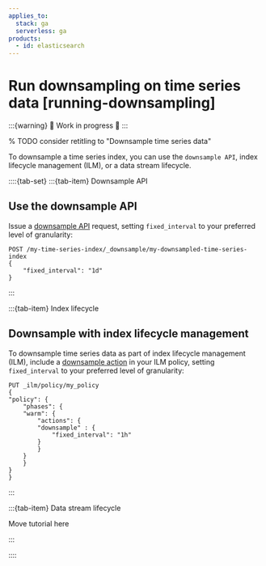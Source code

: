 ```yaml
---
applies_to:
  stack: ga
  serverless: ga
products:
  - id: elasticsearch
---
```


# Run downsampling on time series data [running-downsampling]

:::{warning}
🚧 Work in progress 🚧
:::

% TODO consider retitling to "Downsample time series data"

To downsample a time series index, you can use the `downsample API`, index lifecycle management (ILM), or a data stream lifecycle.


::::{tab-set}
:::{tab-item} Downsample API

## Use the downsample API

Issue a [downsample API](https://www.elastic.co/docs/api/doc/elasticsearch/operation/operation-indices-downsample) request,  setting `fixed_interval` to your preferred level of granularity:

```console
POST /my-time-series-index/_downsample/my-downsampled-time-series-index
{
    "fixed_interval": "1d"
}
```
:::

:::{tab-item} Index lifecycle
    
## Downsample with index lifecycle management

To downsample time series data as part of index lifecycle management (ILM), include a [downsample action](elasticsearch://reference/elasticsearch/index-lifecycle-actions/ilm-downsample.md) in your ILM policy, setting `fixed_interval` to your preferred level of granularity:

```console
PUT _ilm/policy/my_policy
{
"policy": {
    "phases": {
    "warm": {
        "actions": {
        "downsample" : {
            "fixed_interval": "1h"
        }
        }
    }
    }
}
}
```
:::

:::{tab-item} Data stream lifecycle

Move tutorial here

:::

::::
